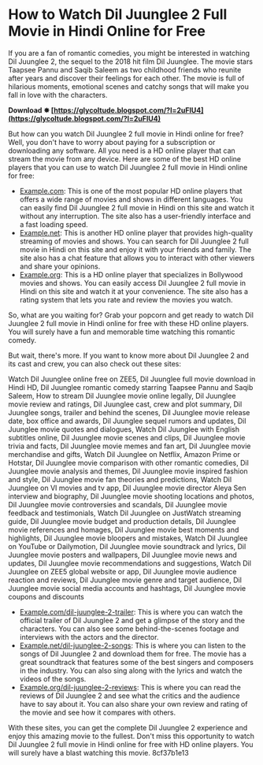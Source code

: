 # How to Watch Dil Juunglee 2 Full Movie in Hindi Online for Free
 
If you are a fan of romantic comedies, you might be interested in watching Dil Juunglee 2, the sequel to the 2018 hit film Dil Juunglee. The movie stars Taapsee Pannu and Saqib Saleem as two childhood friends who reunite after years and discover their feelings for each other. The movie is full of hilarious moments, emotional scenes and catchy songs that will make you fall in love with the characters.
 
**Download ✸ [https://glycoltude.blogspot.com/?l=2uFlU4](https://glycoltude.blogspot.com/?l=2uFlU4)**


 
But how can you watch Dil Juunglee 2 full movie in Hindi online for free? Well, you don't have to worry about paying for a subscription or downloading any software. All you need is a HD online player that can stream the movie from any device. Here are some of the best HD online players that you can use to watch Dil Juunglee 2 full movie in Hindi online for free:
 
- [Example.com](https://example.com): This is one of the most popular HD online players that offers a wide range of movies and shows in different languages. You can easily find Dil Juunglee 2 full movie in Hindi on this site and watch it without any interruption. The site also has a user-friendly interface and a fast loading speed.
- [Example.net](https://example.net): This is another HD online player that provides high-quality streaming of movies and shows. You can search for Dil Juunglee 2 full movie in Hindi on this site and enjoy it with your friends and family. The site also has a chat feature that allows you to interact with other viewers and share your opinions.
- [Example.org](https://example.org): This is a HD online player that specializes in Bollywood movies and shows. You can easily access Dil Juunglee 2 full movie in Hindi on this site and watch it at your convenience. The site also has a rating system that lets you rate and review the movies you watch.

So, what are you waiting for? Grab your popcorn and get ready to watch Dil Juunglee 2 full movie in Hindi online for free with these HD online players. You will surely have a fun and memorable time watching this romantic comedy.
  
But wait, there's more. If you want to know more about Dil Juunglee 2 and its cast and crew, you can also check out these sites:
 
Watch Dil Juunglee online free on ZEE5,  Dil Juunglee full movie download in Hindi HD,  Dil Juunglee romantic comedy starring Taapsee Pannu and Saqib Saleem,  How to stream Dil Juunglee movie online legally,  Dil Juunglee movie review and ratings,  Dil Juunglee cast, crew and plot summary,  Dil Juunglee songs, trailer and behind the scenes,  Dil Juunglee movie release date, box office and awards,  Dil Juunglee sequel rumors and updates,  Dil Juunglee movie quotes and dialogues,  Watch Dil Juunglee with English subtitles online,  Dil Juunglee movie scenes and clips,  Dil Juunglee movie trivia and facts,  Dil Juunglee movie memes and fan art,  Dil Juunglee movie merchandise and gifts,  Watch Dil Juunglee on Netflix, Amazon Prime or Hotstar,  Dil Juunglee movie comparison with other romantic comedies,  Dil Juunglee movie analysis and themes,  Dil Juunglee movie inspired fashion and style,  Dil Juunglee movie fan theories and predictions,  Watch Dil Juunglee on VI movies and tv app,  Dil Juunglee movie director Aleya Sen interview and biography,  Dil Juunglee movie shooting locations and photos,  Dil Juunglee movie controversies and scandals,  Dil Juunglee movie feedback and testimonials,  Watch Dil Juunglee on JustWatch streaming guide,  Dil Juunglee movie budget and production details,  Dil Juunglee movie references and homages,  Dil Juunglee movie best moments and highlights,  Dil Juunglee movie bloopers and mistakes,  Watch Dil Juunglee on YouTube or Dailymotion,  Dil Juunglee movie soundtrack and lyrics,  Dil Juunglee movie posters and wallpapers,  Dil Juunglee movie news and updates,  Dil Juunglee movie recommendations and suggestions,  Watch Dil Juunglee on ZEE5 global website or app,  Dil Juunglee movie audience reaction and reviews,  Dil Juunglee movie genre and target audience,  Dil Juunglee movie social media accounts and hashtags,  Dil Juunglee movie coupons and discounts

- [Example.com/dil-juunglee-2-trailer](https://example.com/dil-juunglee-2-trailer): This is where you can watch the official trailer of Dil Juunglee 2 and get a glimpse of the story and the characters. You can also see some behind-the-scenes footage and interviews with the actors and the director.
- [Example.net/dil-juunglee-2-songs](https://example.net/dil-juunglee-2-songs): This is where you can listen to the songs of Dil Juunglee 2 and download them for free. The movie has a great soundtrack that features some of the best singers and composers in the industry. You can also sing along with the lyrics and watch the videos of the songs.
- [Example.org/dil-juunglee-2-reviews](https://example.org/dil-juunglee-2-reviews): This is where you can read the reviews of Dil Juunglee 2 and see what the critics and the audience have to say about it. You can also share your own review and rating of the movie and see how it compares with others.

With these sites, you can get the complete Dil Juunglee 2 experience and enjoy this amazing movie to the fullest. Don't miss this opportunity to watch Dil Juunglee 2 full movie in Hindi online for free with HD online players. You will surely have a blast watching this movie.
 8cf37b1e13
 
